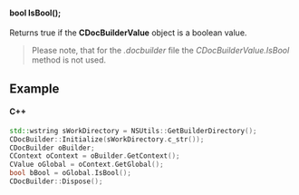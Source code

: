 #### bool IsBool();

Returns true if the **CDocBuilderValue** object is a boolean value.

> Please note, that for the *.docbuilder* file the *CDocBuilderValue.IsBool* method is not used.

## Example

#### C++

```c++
std::wstring sWorkDirectory = NSUtils::GetBuilderDirectory();
CDocBuilder::Initialize(sWorkDirectory.c_str());
CDocBuilder oBuilder;
CContext oContext = oBuilder.GetContext();
CValue oGlobal = oContext.GetGlobal();
bool bBool = oGlobal.IsBool();
CDocBuilder::Dispose();
```
